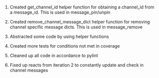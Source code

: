 1. Created get_channel_id helper function for obtaining a channel_id from a message_id. This is used in message_pin/unpin

2. Created remove_channel_message_dict helper function for removing channel specific message dicts. This is used in message_remove

3. Abstracted some code by using helper functions

4. Created more tests for conditions not met in coverage

5. Cleaned up all code in accordance to pylint

6. Fixed up reacts from iteration 2 to constantly update and check in channel messages
